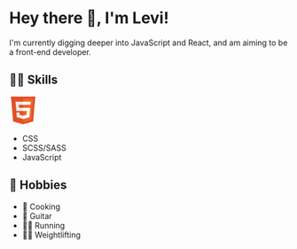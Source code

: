 # Hey there 👋, I'm Levi!

I'm currently digging deeper into JavaScript and React, and am aiming to be a front-end developer.

## 👨‍💻 Skills
<a href="https://developer.mozilla.org/en-US/docs/Glossary/HTML5" target="_blank" rel="noreferrer"><img src="https://raw.githubusercontent.com/law973/law973/98c6fad6110dab5657fec66b17d3443b28c8808b/HTML5_Badge.svg" width="50" height="50" alt="HTML5 Badge" /></a>
- CSS
- SCSS/SASS
- JavaScript

## 🎨 Hobbies
- 🍳 Cooking
- 🎸 Guitar
- 🏃‍♂️ Running
- 🏋️‍♂️ Weightlifting
